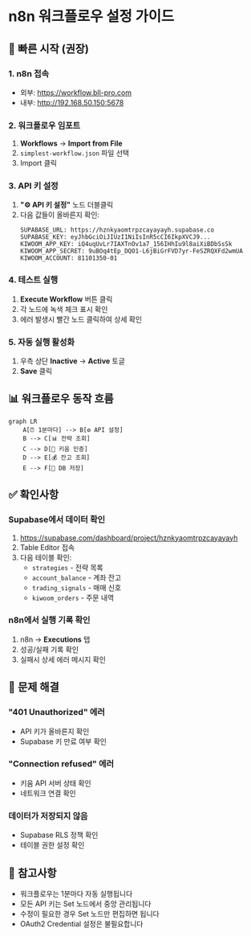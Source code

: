 # n8n 워크플로우 설정 가이드

## 🚀 빠른 시작 (권장)

### 1. n8n 접속
- 외부: https://workflow.bll-pro.com
- 내부: http://192.168.50.150:5678

### 2. 워크플로우 임포트
1. **Workflows** → **Import from File**
2. `simplest-workflow.json` 파일 선택
3. Import 클릭

### 3. API 키 설정
1. **"⚙️ API 키 설정"** 노드 더블클릭
2. 다음 값들이 올바른지 확인:
   ```
   SUPABASE_URL: https://hznkyaomtrpzcayayayh.supabase.co
   SUPABASE_KEY: eyJhbGciOiJIUzI1NiIsInR5cCI6IkpXVCJ9...
   KIWOOM_APP_KEY: iQ4uqUvLr7IAXTnOv1a7_156IHhIu9l8aiXiBDbSsSk
   KIWOOM_APP_SECRET: 9uBOq4tEp_DQO1-L6jBiGrFVD7yr-FeSZRQXFd2wmUA
   KIWOOM_ACCOUNT: 81101350-01
   ```

### 4. 테스트 실행
1. **Execute Workflow** 버튼 클릭
2. 각 노드에 녹색 체크 표시 확인
3. 에러 발생시 빨간 노드 클릭하여 상세 확인

### 5. 자동 실행 활성화
1. 우측 상단 **Inactive** → **Active** 토글
2. **Save** 클릭

## 📊 워크플로우 동작 흐름

```mermaid
graph LR
    A[⏰ 1분마다] --> B[⚙️ API 설정]
    B --> C[📊 전략 조회]
    C --> D[🔐 키움 인증]
    D --> E[💰 잔고 조회]
    E --> F[💾 DB 저장]
```

## ✅ 확인사항

### Supabase에서 데이터 확인
1. https://supabase.com/dashboard/project/hznkyaomtrpzcayayayh
2. Table Editor 접속
3. 다음 테이블 확인:
   - `strategies` - 전략 목록
   - `account_balance` - 계좌 잔고
   - `trading_signals` - 매매 신호
   - `kiwoom_orders` - 주문 내역

### n8n에서 실행 기록 확인
1. n8n → **Executions** 탭
2. 성공/실패 기록 확인
3. 실패시 상세 에러 메시지 확인

## 🔧 문제 해결

### "401 Unauthorized" 에러
- API 키가 올바른지 확인
- Supabase 키 만료 여부 확인

### "Connection refused" 에러
- 키움 API 서버 상태 확인
- 네트워크 연결 확인

### 데이터가 저장되지 않음
- Supabase RLS 정책 확인
- 테이블 권한 설정 확인

## 📝 참고사항

- 워크플로우는 1분마다 자동 실행됩니다
- 모든 API 키는 Set 노드에서 중앙 관리됩니다
- 수정이 필요한 경우 Set 노드만 편집하면 됩니다
- OAuth2 Credential 설정은 불필요합니다